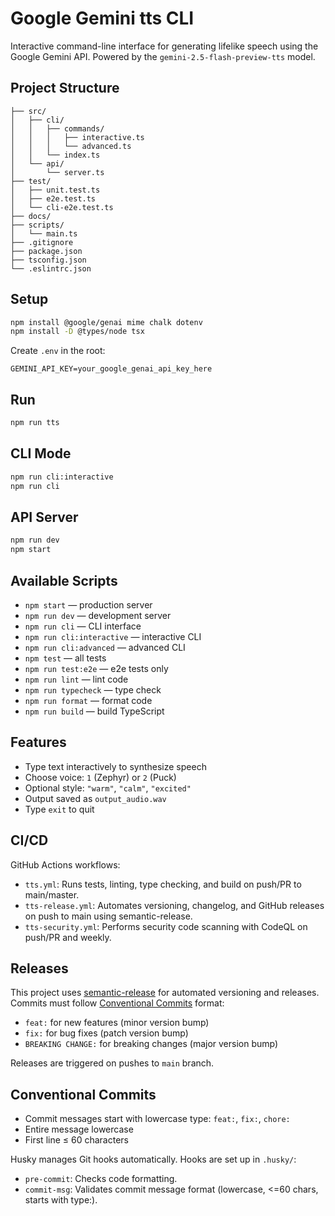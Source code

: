 # Google Gemini tts CLI

Interactive command-line interface for generating lifelike speech using the Google Gemini API.
Powered by the `gemini-2.5-flash-preview-tts` model.

## Project Structure

```
├── src/
│   ├── cli/
│   │   ├── commands/
│   │   │   ├── interactive.ts
│   │   │   └── advanced.ts
│   │   └── index.ts
│   └── api/
│       └── server.ts
├── test/
│   ├── unit.test.ts
│   ├── e2e.test.ts
│   └── cli-e2e.test.ts
├── docs/
├── scripts/
│   └── main.ts
├── .gitignore
├── package.json
├── tsconfig.json
└── .eslintrc.json
```

## Setup

```sh
npm install @google/genai mime chalk dotenv
npm install -D @types/node tsx
```

Create `.env` in the root:

```env
GEMINI_API_KEY=your_google_genai_api_key_here
```

## Run

```sh
npm run tts
```

## CLI Mode

```sh
npm run cli:interactive
npm run cli
```

## API Server

```sh
npm run dev
npm start
```

## Available Scripts

- `npm start` — production server
- `npm run dev` — development server
- `npm run cli` — CLI interface
- `npm run cli:interactive` — interactive CLI
- `npm run cli:advanced` — advanced CLI
- `npm test` — all tests
- `npm run test:e2e` — e2e tests only
- `npm run lint` — lint code
- `npm run typecheck` — type check
- `npm run format` — format code
- `npm run build` — build TypeScript

## Features

- Type text interactively to synthesize speech
- Choose voice: `1` (Zephyr) or `2` (Puck)
- Optional style: `"warm"`, `"calm"`, `"excited"`
- Output saved as `output_audio.wav`
- Type `exit` to quit

## CI/CD

GitHub Actions workflows:

- `tts.yml`: Runs tests, linting, type checking, and build on push/PR to main/master.
- `tts-release.yml`: Automates versioning, changelog, and GitHub releases on push to main using semantic-release.
- `tts-security.yml`: Performs security code scanning with CodeQL on push/PR and weekly.

## Releases

This project uses [semantic-release](https://semantic-release.gitbook.io/) for automated versioning and releases. Commits must follow [Conventional Commits](https://www.conventionalcommits.org/) format:

- `feat:` for new features (minor version bump)
- `fix:` for bug fixes (patch version bump)
- `BREAKING CHANGE:` for breaking changes (major version bump)

Releases are triggered on pushes to `main` branch.

## Conventional Commits

- Commit messages start with lowercase type: `feat:`, `fix:`, `chore:`
- Entire message lowercase
- First line ≤ 60 characters

Husky manages Git hooks automatically. Hooks are set up in `.husky/`:

- `pre-commit`: Checks code formatting.
- `commit-msg`: Validates commit message format (lowercase, <=60 chars, starts with type:).
